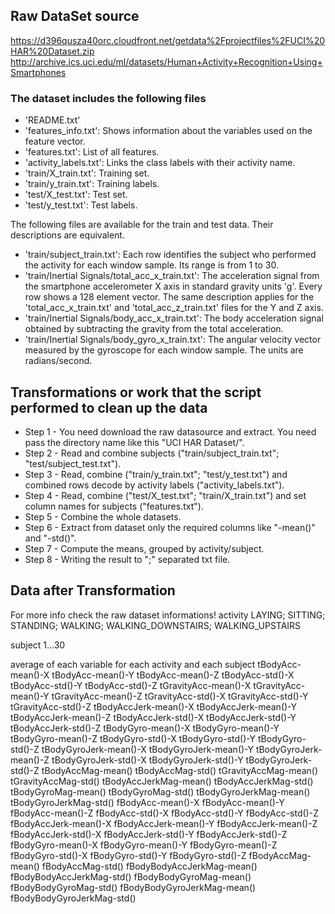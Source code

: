 ## Raw DataSet source
https://d396qusza40orc.cloudfront.net/getdata%2Fprojectfiles%2FUCI%20HAR%20Dataset.zip 
http://archive.ics.uci.edu/ml/datasets/Human+Activity+Recognition+Using+Smartphones 

### The dataset includes the following files
- 'README.txt'
- 'features_info.txt': Shows information about the variables used on the feature vector.
- 'features.txt': List of all features.
- 'activity_labels.txt': Links the class labels with their activity name.
- 'train/X_train.txt': Training set.
- 'train/y_train.txt': Training labels.
- 'test/X_test.txt': Test set.
- 'test/y_test.txt': Test labels.

The following files are available for the train and test data. Their descriptions are equivalent. 
- 'train/subject_train.txt': Each row identifies the subject who performed the activity for each window sample. Its range is from 1 to 30. 
- 'train/Inertial Signals/total_acc_x_train.txt': The acceleration signal from the smartphone accelerometer X axis in standard gravity units 'g'. Every row shows a 128 element vector. The same description applies for the 'total_acc_x_train.txt' and 'total_acc_z_train.txt' files for the Y and Z axis. 
- 'train/Inertial Signals/body_acc_x_train.txt': The body acceleration signal obtained by subtracting the gravity from the total acceleration. 
- 'train/Inertial Signals/body_gyro_x_train.txt': The angular velocity vector measured by the gyroscope for each window sample. The units are radians/second. 


## Transformations or work that the script performed to clean up the data
* Step 1 - You need download the raw datasource and extract. You need pass the directory name like this "UCI HAR Dataset/".
* Step 2 - Read and combine subjects ("train/subject_train.txt"; "test/subject_test.txt").
* Step 3 - Read, combine ("train/y_train.txt"; "test/y_test.txt") and combined rows decode by activity labels ("activity_labels.txt").
* Step 4 - Read, combine ("test/X_test.txt"; "train/X_train.txt") and set column names for subjects ("features.txt").
* Step 5 - Combine the whole datasets.
* Step 6 - Extract from dataset only the required columns like "-mean()" and "-std()".
* Step 7 - Compute the means, grouped by activity/subject.
* Step 8 - Writing the result to ";" separated txt file.


## Data after Transformation
For more info check the raw dataset informations!
activity
	LAYING; SITTING; STANDING; WALKING; WALKING_DOWNSTAIRS; WALKING_UPSTAIRS

subject
	1...30

average of each variable for each activity and each subject
    tBodyAcc-mean()-X
    tBodyAcc-mean()-Y
    tBodyAcc-mean()-Z
    tBodyAcc-std()-X
    tBodyAcc-std()-Y
    tBodyAcc-std()-Z
    tGravityAcc-mean()-X
    tGravityAcc-mean()-Y
    tGravityAcc-mean()-Z
    tGravityAcc-std()-X
    tGravityAcc-std()-Y
    tGravityAcc-std()-Z
    tBodyAccJerk-mean()-X
    tBodyAccJerk-mean()-Y
    tBodyAccJerk-mean()-Z
    tBodyAccJerk-std()-X
    tBodyAccJerk-std()-Y
    tBodyAccJerk-std()-Z
    tBodyGyro-mean()-X
    tBodyGyro-mean()-Y
    tBodyGyro-mean()-Z
    tBodyGyro-std()-X
    tBodyGyro-std()-Y
    tBodyGyro-std()-Z
    tBodyGyroJerk-mean()-X
    tBodyGyroJerk-mean()-Y
    tBodyGyroJerk-mean()-Z
    tBodyGyroJerk-std()-X
    tBodyGyroJerk-std()-Y
    tBodyGyroJerk-std()-Z
    tBodyAccMag-mean()
    tBodyAccMag-std()
    tGravityAccMag-mean()
    tGravityAccMag-std()
    tBodyAccJerkMag-mean()
    tBodyAccJerkMag-std()
    tBodyGyroMag-mean()
    tBodyGyroMag-std()
    tBodyGyroJerkMag-mean()
    tBodyGyroJerkMag-std()
    fBodyAcc-mean()-X
    fBodyAcc-mean()-Y
    fBodyAcc-mean()-Z
    fBodyAcc-std()-X
    fBodyAcc-std()-Y
    fBodyAcc-std()-Z
    fBodyAccJerk-mean()-X
    fBodyAccJerk-mean()-Y
    fBodyAccJerk-mean()-Z
    fBodyAccJerk-std()-X
    fBodyAccJerk-std()-Y
    fBodyAccJerk-std()-Z
    fBodyGyro-mean()-X
    fBodyGyro-mean()-Y
    fBodyGyro-mean()-Z
    fBodyGyro-std()-X
    fBodyGyro-std()-Y
    fBodyGyro-std()-Z
    fBodyAccMag-mean()
    fBodyAccMag-std()
    fBodyBodyAccJerkMag-mean()
    fBodyBodyAccJerkMag-std()
    fBodyBodyGyroMag-mean()
    fBodyBodyGyroMag-std()
    fBodyBodyGyroJerkMag-mean()
    fBodyBodyGyroJerkMag-std()
